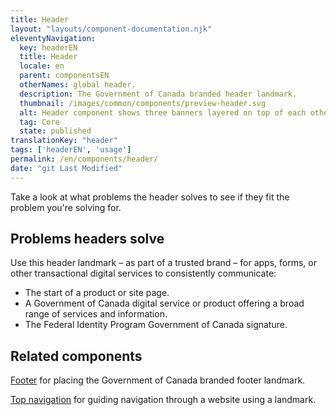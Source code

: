 ```yaml
---
title: Header
layout: "layouts/component-documentation.njk"
eleventyNavigation:
  key: headerEN
  title: Header
  locale: en
  parent: componentsEN
  otherNames: global header.
  description: The Government of Canada branded header landmark.
  thumbnail: /images/common/components/preview-header.svg
  alt: Header component shows three banners layered on top of each other where the first one, the phase banner a dark blue box with white outlined box representing the phase of the site followed by a light blue box representing text explaining the phase. The second banner shows the federal identity composed of the Canada flag with boxes representing the text, followed by a grey box underlined in blue representing the language toggle. The last banner shows the site menu displayed by a large grey box, that has a dark blue box and 2 grey boxes representing the menu links.
  tag: Core
  state: published
translationKey: "header"
tags: ['headerEN', 'usage']
permalink: /en/components/header/
date: "git Last Modified"
---
```


Take a look at what problems the header solves to see if they fit the problem you're solving for.

## Problems headers solve

Use this header landmark – as part of a trusted brand – for apps, forms, or other transactional digital services to consistently communicate:

- The start of a product or site page.
- A Government of Canada digital service or product offering a broad range of services and information.
- The Federal Identity Program Government of Canada signature.

<article class="bg-full-width bg-primary text-light pt-500 pb-400 my-500">
  <h2 class="mt-0 mb-400">Related components</h2>

  <a href="{{ links.footer }}" class="link-light">Footer</a> for placing the Government of Canada branded footer landmark.

  <a href="{{ links.topNav }}" class="link-light">Top navigation</a> for guiding navigation through a website using a landmark.
</article>
